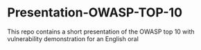 # Presentation-OWASP-TOP-10
This repo contains a short presentation of the OWASP top 10 with vulnerability demonstration for an English oral 
